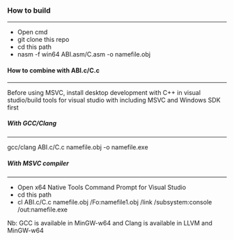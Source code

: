 ### How to build
----------------

-   Open cmd
-   git clone this repo
-   cd this path
-   nasm -f win64 ABI.asm/C.asm -o namefile.obj

#### How to combine with ABI.c/C.c
----------------------------------

Before using MSVC, install desktop development with C++ in visual studio/build tools for visual studio with including MSVC and Windows SDK first

##### With GCC/Clang
--------------------

gcc/clang ABI.c/C.c namefile.obj -o namefile.exe

##### With MSVC compiler
------------------------

-   Open x64 Native Tools Command Prompt for Visual Studio
-   cd this path
-   cl ABI.c/C.c namefile.obj /Fo:namefile1.obj /link /subsystem:console /out:namefile.exe

Nb: GCC is available in MinGW-w64 and Clang is available in LLVM and MinGW-w64
